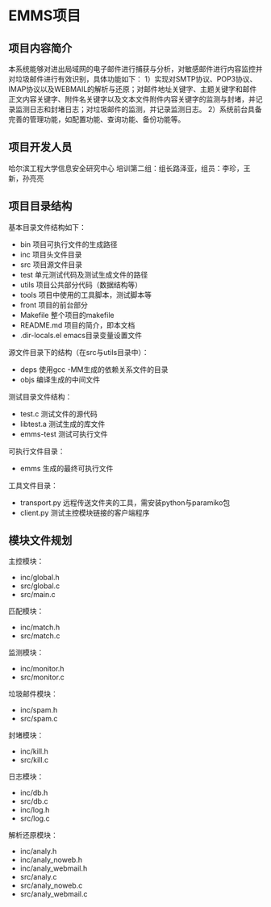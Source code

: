 EMMS项目
========

项目内容简介
------------

   本系统能够对进出局域网的电子邮件进行捕获与分析，对敏感邮件进行内容监控并对垃圾邮件进行有效识别，具体功能如下：
1）实现对SMTP协议、POP3协议、IMAP协议以及WEBMAIL的解析与还原；对邮件地址关键字、主题关键字和邮件正文内容关键字、附件名关键字以及文本文件附件内容关键字的监测与封堵，并记录监测日志和封堵日志；对垃圾邮件的监测，并记录监测日志。
2）系统前台具备完善的管理功能，如配置功能、查询功能、备份功能等。

项目开发人员
------------

哈尔滨工程大学信息安全研究中心
培训第二组：组长路泽亚，组员：李珍，王新，孙亮亮

项目目录结构
------------

基本目录文件结构如下：
  * bin               项目可执行文件的生成路径
  * inc               项目头文件目录
  * src               项目源文件目录
  * test              单元测试代码及测试生成文件的路径
  * utils             项目公共部分代码（数据结构等）
  * tools             项目中使用的工具脚本，测试脚本等
  * front             项目的前台部分
  * Makefile          整个项目的makefile
  * README.md         项目的简介，即本文档
  * .dir-locals.el    emacs目录变量设置文件

源文件目录下的结构（在src与utils目录中）：
  * deps     使用gcc -MM生成的依赖关系文件的目录
  * objs     编译生成的中间文件

测试目录文件结构：
  * test.c    测试文件的源代码
  * libtest.a 测试生成的库文件
  * emms-test 测试可执行文件

可执行文件目录：
  * emms      生成的最终可执行文件

工具文件目录：
  * transport.py 远程传送文件夹的工具，需安装python与paramiko包
  * client.py 测试主控模块链接的客户端程序

模块文件规划
------------

主控模块：
  * inc/global.h
  * src/global.c
  * src/main.c

匹配模块：
  * inc/match.h
  * src/match.c

监测模块：
  * inc/monitor.h
  * src/monitor.c

垃圾邮件模块：
  * inc/spam.h
  * src/spam.c

封堵模块：
  * inc/kill.h
  * src/kill.c

日志模块：
  * inc/db.h
  * src/db.c
  * inc/log.h
  * src/log.c

解析还原模块：
  * inc/analy.h
  * inc/analy_noweb.h
  * inc/analy_webmail.h
  * src/analy.c
  * src/analy_noweb.c
  * src/analy_webmail.c
